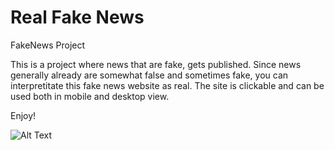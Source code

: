 # Real Fake News

FakeNews Project




This is a project where news that are fake, gets published.
Since news generally already are somewhat false and sometimes fake, you can interpretitate this fake news website as real.
The site is clickable and can be used both in mobile and desktop view.

Enjoy!



![Alt Text](https://media.giphy.com/media/68DraxVN5AdpiZZ6bz/giphy.gif)

